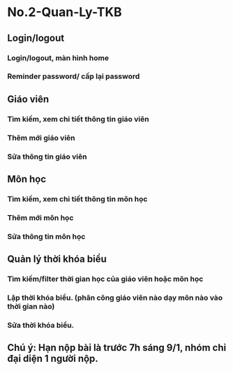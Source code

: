 # No.2-Quan-Ly-TKB
## Login/logout
### Login/logout, màn hình home
### Reminder password/ cấp lại password
## Giáo viên
### Tìm kiếm, xem chi tiết thông tin giáo viên
### Thêm mới giáo viên
### Sửa thông tin giáo viên
## Môn học
### Tìm kiếm, xem chi tiết thông tin môn học
### Thêm mới môn học
### Sửa thông tin môn học
## Quản lý thời khóa biểu
### Tìm kiếm/filter thời gian học của giáo viên hoặc môn học
### Lập thời khóa biểu. (phân công giáo viên nào dạy môn nào vào thời gian nào)
### Sửa thời khóa biểu.
## Chú ý: Hạn nộp bài là trước 7h sáng 9/1, nhóm chỉ đại diện 1 người nộp.
